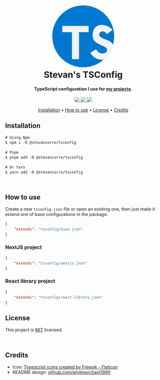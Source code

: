 <h1 align="center">
    <br>
    <img src="./resources/logo.png" alt="stevancorre.com icon" width="200">
    <br>
    Stevan's TSConfig
    <br>
</h1>

<h4 align="center">TypeScript configuration I use for <a href="https://github.com/stevancorre">my projects</a>.</h4>

<p align="center">
    <a href="https://nodejs.dev">
        <img src="https://img.shields.io/badge/Node.JS-68A063?style=for-the-badge&logo=node.js&logoColor=white">
    </a>
    <a href="https://www.typescriptlang.org">
        <img src="https://img.shields.io/badge/TypeScript-007acc?style=for-the-badge&logo=typescript&logoColor=white">
    </a>
    <a href="https://paypal.me/aiixu">
        <img src="https://img.shields.io/badge/Donate-00457C?style=for-the-badge&logo=paypal&logoColor=white">
    </a>
</p>

<p align="center">
    <a href="#installation">Installation</a> •
    <a href="#how-to-use">How to use</a> •
    <a href="#license">License</a> •
    <a href="#credits">Credits</a>
</p>

## Installation

```console
# Using Npm
$ npm i -D @stevancorre/tsconfig

# Pnpm
$ pnpm add -D @stevancorre/tsconfig

# Or Yarn
$ yarn add -D @stevancorre/tsconfig
```

<br>

## How to use

Create a new `tsconfig.json` file or open an existing one, then just make it extend one of base configurations in the package.

```json
{
    "extends": "tsconfig/base.json"
}
```

### NextJS project

```json
{
    "extends": "tsconfig/nextjs.json"
}
```

### React library project

```json
{
    "extends": "tsconfig/react-library.json"
}
```

## License

This project is <a href="https://opensource.org/licenses/MIT">MIT</a> licensed.

<br>

## Credits

-   Icon: <a href="https://www.flaticon.com/free-icons/typescript" title="typescript icons">Typescript icons created by Freepik - Flaticon</a>
-   README design: <a href="https://github.com/amitmerchant1990/electron-markdownify/blob/master/README.md">github.com/amitmerchant1990</a>
